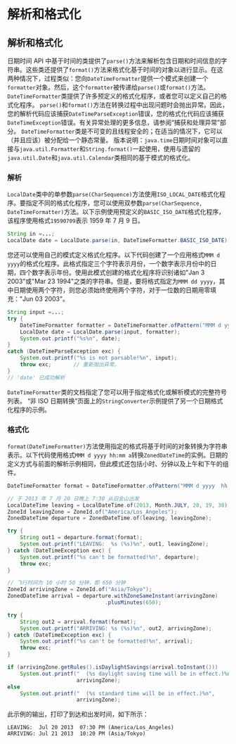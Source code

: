 # 解析和格式化

## 解析和格式化
日期时间 API 中基于时间的类提供了`parse()`方法来解析包含日期和时间信息的字符串。这些类还提供了`format()`方法来格式化基于时间的对象以进行显示。在这两种情况下，过程类似：您向`DateTimeFormatter`提供一个模式来创建一个`formatter`对象。然后，这个`formatter`被传递给`parse()`或`format()`方法。
`DateTimeFormatter`类提供了许多预定义的格式化程序，或者您可以定义自己的格式化程序。
`parse()`和`format()`方法在转换过程中出现问题时会抛出异常。因此，您的解析代码应该捕获`DateTimeParseException`错误，您的格式化代码应该捕获`DateTimeException`错误。有关异常处理的更多信息，请参阅“捕获和处理异常”部分。
`DateTimeFormatter`类是不可变的且线程安全的；在适当的情况下，它可以（并且应该）被分配给一个静态常量。
版本说明：`java.time`日期时间对象可以直接与`java.util.Formatter`和`String.format()`一起使用，使用与遗留的`java.util.Date`和`java.util.Calendar`类相同的基于模式的格式化。

### 解析
`LocalDate`类中的单参数`parse(CharSequence)`方法使用`ISO_LOCAL_DATE`格式化程序。要指定不同的格式化程序，您可以使用双参数`parse(CharSequence, DateTimeFormatter)`方法。以下示例使用预定义的`BASIC_ISO_DATE`格式化程序，该程序使用格式`19590709`表示 1959 年 7 月 9 日。
```java
String in =...; 
LocalDate date = LocalDate.parse(in, DateTimeFormatter.BASIC_ISO_DATE);
```
您还可以使用自己的模式定义格式化程序。以下代码创建了一个应用格式`MMM d yyyy`的格式化程序。此格式指定三个字符表示月份，一个数字表示月份中的日期，四个数字表示年份。使用此模式创建的格式化程序将识别诸如"Jan 3 2003"或"Mar 23 1994"之类的字符串。但是，要将格式指定为`MMM dd yyyy`，其中日期使用两个字符，则您必须始终使用两个字符，对于一位数的日期用零填充："Jun 03 2003"。
```java
String input =...; 
try { 
    DateTimeFormatter formatter = DateTimeFormatter.ofPattern("MMM d yyyy"); 
    LocalDate date = LocalDate.parse(input, formatter); 
    System.out.printf("%s%n", date); 
} 
catch (DateTimeParseException exc) { 
    System.out.printf("%s is not parsable!%n", input); 
    throw exc;       // 重新抛出异常。
} 
// 'date' 已成功解析
```
`DateTimeFormatter`类的文档指定了您可以用于指定格式化或解析模式的完整符号列表。
“非 ISO 日期转换”页面上的`StringConverter`示例提供了另一个日期格式化程序的示例。

### 格式化
`format(DateTimeFormatter)`方法使用指定的格式将基于时间的对象转换为字符串表示。以下代码使用格式`MMM d yyyy hh:mm a`转换`ZonedDateTime`的实例。日期的定义方式与前面的解析示例相同，但此模式还包括小时、分钟以及上午和下午的组件。
```java
DateTimeFormatter format = DateTimeFormatter.ofPattern("MMM d yyyy  hh:mm a"); 

// 于 2013 年 7 月 20 日晚上 7:30 从旧金山出发
LocalDateTime leaving = LocalDateTime.of(2013, Month.JULY, 20, 19, 30);
ZoneId leavingZone = ZoneId.of("America/Los_Angeles");  
ZonedDateTime departure = ZonedDateTime.of(leaving, leavingZone); 

try { 
    String out1 = departure.format(format); 
    System.out.printf("LEAVING:  %s (%s)%n", out1, leavingZone); 
} catch (DateTimeException exc) { 
    System.out.printf("%s can't be formatted!%n", departure); 
    throw exc; 
} 

// 飞行时间为 10 小时 50 分钟，即 650 分钟
ZoneId arrivingZone = ZoneId.of("Asia/Tokyo");  
ZonedDateTime arrival = departure.withZoneSameInstant(arrivingZone) 
                               .plusMinutes(650); 

try { 
    String out2 = arrival.format(format); 
    System.out.printf("ARRIVING: %s (%s)%n", out2, arrivingZone);
} catch (DateTimeException exc) { 
    System.out.printf("%s can't be formatted!%n", arrival); 
    throw exc; 
} 

if (arrivingZone.getRules().isDaylightSavings(arrival.toInstant())) 
    System.out.printf("  (%s daylight saving time will be in effect.)%n", 
                      arrivingZone); 
else 
    System.out.printf("  (%s standard time will be in effect.)%n", 
                      arrivingZone); 
```
此示例的输出，打印了到达和出发时间，如下所示：
```
LEAVING:  Jul 20 2013  07:30 PM (America/Los_Angeles) 
ARRIVING: Jul 21 2013  10:20 PM (Asia/Tokyo) 
```
